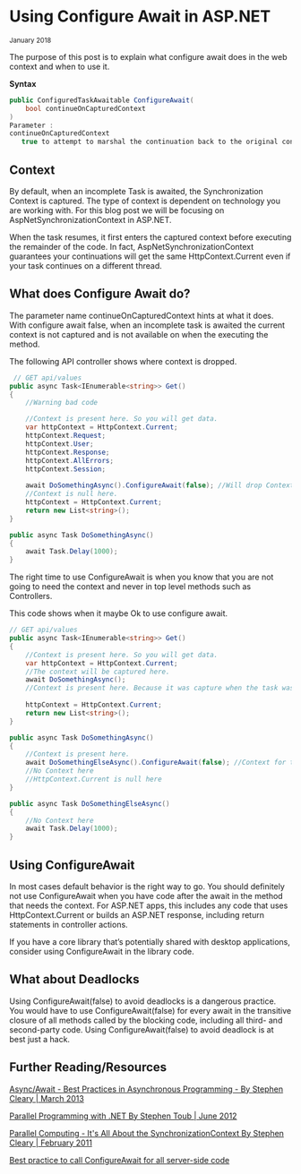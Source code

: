 # Using Configure Await in ASP.NET 
<sub>January 2018<sub>

The purpose of this post is to explain what configure await does in the web context and when to use it.

__Syntax__
```cs
public ConfiguredTaskAwaitable ConfigureAwait(
	bool continueOnCapturedContext
)
Parameter :
continueOnCapturedContext
   true to attempt to marshal the continuation back to the original context captured; otherwise, false.
```


## Context 
By default, when an incomplete Task is awaited, the Synchronization Context is captured. The type of context is dependent on technology you are working with. For this blog post we will be focusing on AspNetSynchronizationContext in ASP.NET.

When the task resumes, it first enters the captured context before executing the remainder of the code. In fact, AspNetSynchronizationContext guarantees your continuations will get the same HttpContext.Current even if your task continues on a different thread. 
 
## What does Configure Await do?
The parameter name continueOnCapturedContext hints at what it does. With configure await false, when an incomplete task is awaited the current context is not captured and is not available on when the executing the method. 

The following API controller shows where context is dropped.
```cs
 // GET api/values
public async Task<IEnumerable<string>> Get()
{
    //Warning bad code

    //Context is present here. So you will get data.
    var httpContext = HttpContext.Current;
    httpContext.Request;
    httpContext.User;
    httpContext.Response;
    httpContext.AllErrors;
    httpContext.Session;
    
    await DoSomethingAsync().ConfigureAwait(false); //Will drop Context here.
    //Context is null here. 
    httpContext = HttpContext.Current;
    return new List<string>();
}

public async Task DoSomethingAsync()
{
    await Task.Delay(1000);
}
```
The right time to use ConfigureAwait is when you know that you are not going to need the context and never in top level methods such as Controllers. 

This code shows when it maybe Ok to use configure await. 
```cs
// GET api/values
public async Task<IEnumerable<string>> Get()
{
    //Context is present here. So you will get data.
    var httpContext = HttpContext.Current;
    //The context will be captured here.
    await DoSomethingAsync();
    //Context is present here. Because it was capture when the task was awaited.
    
    httpContext = HttpContext.Current;
    return new List<string>();
}

public async Task DoSomethingAsync()
{
    //Context is present here.
    await DoSomethingElseAsync().ConfigureAwait(false); //Context for this function dropped here.
    //No Context here
    //HttpContext.Current is null here
}

public async Task DoSomethingElseAsync()
{
    //No Context here
    await Task.Delay(1000);
}
```

## Using ConfigureAwait
In most cases default behavior is the right way to go.  You should definitely not use ConfigureAwait when you have code after the await in the method that needs the context. For ASP.NET apps, this includes any code that uses HttpContext.Current or builds an ASP.NET response, including return statements in controller actions.

If you have a core library that’s potentially shared with desktop applications, consider using ConfigureAwait in the library code.

## What about Deadlocks 
Using ConfigureAwait(false) to avoid deadlocks is a dangerous practice. You would have to use ConfigureAwait(false) for every await in the transitive closure of all methods called by the blocking code, including all third- and second-party code. Using ConfigureAwait(false) to avoid deadlock is at best just a hack. 

## Further Reading/Resources
[Async/Await - Best Practices in Asynchronous Programming - By Stephen Cleary \| March 2013](https://msdn.microsoft.com/en-us/magazine/jj991977.aspx)

[Parallel Programming with .NET By Stephen Toub \| June 2012](https://blogs.msdn.microsoft.com/pfxteam/2012/06/15/executioncontext-vs-synchronizationcontext)

[Parallel Computing - It's All About the SynchronizationContext By Stephen Cleary \| February 2011](https://msdn.microsoft.com/en-us/magazine/gg598924.aspx)

[Best practice to call ConfigureAwait for all server-side code](https://stackoverflow.com/questions/13489065/best-practice-to-call-configureawait-for-all-server-side-code)
